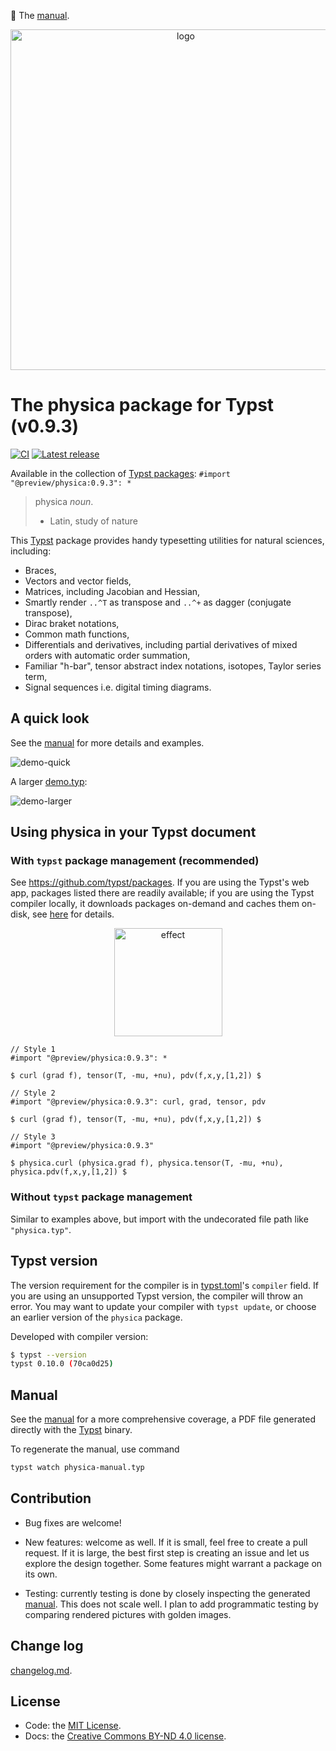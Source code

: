 :green_book: The [manual](https://github.com/Leedehai/typst-physics/blob/v0.9.3/physica-manual.pdf).
<p align="center">
<img width="545" alt="logo" src="https://github.com/Leedehai/typst-physics/assets/18319900/ed86198a-8ddb-4473-aed3-8111d5ecde60">
</p>

# The physica package for Typst (v0.9.3)

[![CI](https://github.com/Leedehai/typst-physics/actions/workflows/ci.yml/badge.svg)](https://github.com/Leedehai/typst-physics/actions/workflows/ci.yml)
[![Latest release](https://img.shields.io/github/v/release/Leedehai/typst-physics.svg?color=gold)][latest-release]

Available in the collection of [Typst packages](https://typst.app/docs/packages/): `#import "@preview/physica:0.9.3": *`

> physica _noun_.
> * Latin, study of nature

This [Typst](https://typst.app) package provides handy typesetting utilities for
natural sciences, including:
* Braces,
* Vectors and vector fields,
* Matrices, including Jacobian and Hessian,
* Smartly render `..^T` as transpose and `..^+` as dagger (conjugate transpose),
* Dirac braket notations,
* Common math functions,
* Differentials and derivatives, including partial derivatives of mixed orders with automatic order summation,
* Familiar "h-bar", tensor abstract index notations, isotopes, Taylor series term,
* Signal sequences i.e. digital timing diagrams.

## A quick look

See the [manual](https://github.com/Leedehai/typst-physics/blob/v0.9.3/physica-manual.pdf) for more details and examples.

![demo-quick](https://github.com/Leedehai/typst-physics/assets/18319900/4a9f40df-f753-4324-8114-c682d270e9c7)

A larger [demo.typ](https://github.com/Leedehai/typst-physics/blob/master/demo.typ):

![demo-larger](https://github.com/Leedehai/typst-physics/assets/18319900/75b94ef8-cc98-434f-be5f-bfac1ef6aef9)

## Using physica in your Typst document

### With `typst` package management (recommended)

See https://github.com/typst/packages. If you are using the Typst's web app,
packages listed there are readily available; if you are using the Typst
compiler locally, it downloads packages on-demand and caches them on-disk, see
[here](https://github.com/typst/packages#downloads) for details.

<p align="center">
<img src="https://github.com/Leedehai/typst-physics/assets/18319900/f2a3a2bd-3ef7-4383-ab92-9a71affb4e12" width="173" alt="effect">
</p>

```typst
// Style 1
#import "@preview/physica:0.9.3": *

$ curl (grad f), tensor(T, -mu, +nu), pdv(f,x,y,[1,2]) $
```

```typst
// Style 2
#import "@preview/physica:0.9.3": curl, grad, tensor, pdv

$ curl (grad f), tensor(T, -mu, +nu), pdv(f,x,y,[1,2]) $
```

```typst
// Style 3
#import "@preview/physica:0.9.3"

$ physica.curl (physica.grad f), physica.tensor(T, -mu, +nu), physica.pdv(f,x,y,[1,2]) $
```

### Without `typst` package management

Similar to examples above, but import with the undecorated file path like `"physica.typ"`.

## Typst version

The version requirement for the compiler is in [typst.toml](typst.toml)'s
`compiler` field. If you are using an unsupported Typst version, the compiler
will throw an error. You may want to update your compiler with `typst update`,
or choose an earlier version of the `physica` package.

Developed with compiler version:

```sh
$ typst --version
typst 0.10.0 (70ca0d25)
```

## Manual

See the [manual](https://github.com/Leedehai/typst-physics/blob/v0.9.3/physica-manual.pdf) for a more comprehensive coverage, a PDF file
generated directly with the [Typst](https://typst.app) binary.

To regenerate the manual, use command

```sh
typst watch physica-manual.typ
```

## Contribution

* Bug fixes are welcome!

* New features: welcome as well. If it is small, feel free to create a pull
request. If it is large, the best first step is creating an issue and let us
explore the design together. Some features might warrant a package on its own.

* Testing: currently testing is done by closely inspecting the generated
[manual](https://github.com/Leedehai/typst-physics/blob/v0.9.3/physica-manual.pdf).
This does not scale well. I plan to add programmatic testing by comparing
rendered pictures with golden images.

## Change log

[changelog.md](https://github.com/Leedehai/typst-physics/blob/v0.9.3/changelog.md).

## License

* Code: the [MIT License](LICENSE.txt).
* Docs: the [Creative Commons BY-ND 4.0 license](https://creativecommons.org/licenses/by-nd/4.0/).

[latest-release]: https://github.com/Leedehai/typst-physics/releases/latest "The latest release"
